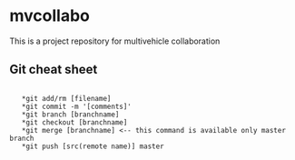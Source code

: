 # mvcollabo
This is a project repository for multivehicle collaboration

## Git cheat sheet
<pre><code> 
   *git add/rm [filename]
   *git commit -m '[comments]'
   *git branch [branchname]
   *git checkout [branchname]
   *git merge [branchname] <-- this command is available only master branch
   *git push [src(remote name)] master
</pre></code> 
